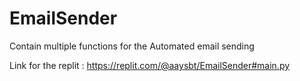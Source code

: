 # EmailSender
Contain multiple functions for the Automated email sending

Link for the replit : https://replit.com/@aaysbt/EmailSender#main.py
